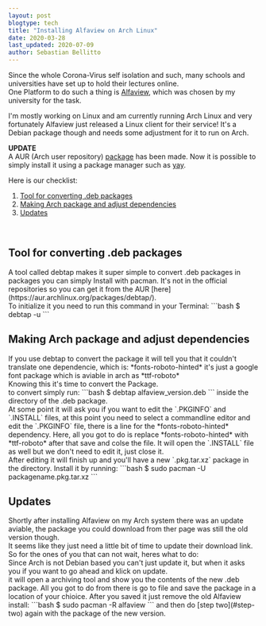 ```yaml
---
layout: post
blogtype: tech
title: "Installing Alfaview on Arch Linux"
date: 2020-03-28
last_updated: 2020-07-09
author: Sebastian Bellitto
---
```

Since the whole Corona-Virus self isolation and such, many schools and universities have
set up to hold their lectures online.<br>
One Platform to do such a thing is [Alfaview](http://alfaview.com), which was chosen by my university for the task.<br>

I'm mostly working on Linux and am currently running Arch Linux and very fortunately Alfaview just
released a Linux client for their service! It's a Debian package though and needs some adjustment for it
to run on Arch. <br>

**UPDATE**<br>
A AUR (Arch user repository) [package](https://aur.archlinux.org/packages/alfaview/) has been made. Now it is possible to simply install it using a package manager such as [yay](https://github.com/Jguer/yay).

Here is our checklist:<br>

  1.  [Tool for converting .deb packages](#step-one)
  2.  [Making Arch package and adjust dependencies](#step-two)
  3.  [Updates](#step-three)

<br>

<h2 id="step-one">Tool for converting .deb packages</h2>
A tool called debtap makes it super simple to convert .deb packages in packages you can simply Install
with pacman. It's not in the official repositories so you can get it from the AUR [here](https://aur.archlinux.org/packages/debtap/).<br>
To initialize it you need to run this command in your Terminal:
```bash
$ debtap -u
```
<h2 id="step-two">Making Arch package and adjust dependencies</h2>
If you use debtap to convert the package it will tell you that it couldn't translate one dependencie,
which is: *fonts-roboto-hinted* it's just a google font package which is aviable in arch as *ttf-roboto*<br>
Knowing this it's time to convert the Package.<br>
to convert simply run:
```bash
$ debtap alfaview_version.deb
```
inside the directory of the .deb package.<br>
At some point it will ask you if you want to edit the `.PKGINFO` and `.INSTALL` files, at this point you need
to select a commandline editor and edit the `.PKGINFO` file, there is a line for the *fonts-roboto-hinted*
dependency. Here, all you got to do is replace *fonts-roboto-hinted* with *ttf-roboto* after that save and colse the file. It will open the `.INSTALL` file as well but we don't need to edit it, just close it.<br>
After editing it will finish up and you'll have a new `.pkg.tar.xz` package in the directory. Install it by running:
```bash
$ sudo pacman -U packagename.pkg.tar.xz
```
<h2 id="step-three">Updates</h2>
Shortly after installing Alfaview on my Arch system there was an update aviable, the package you could download from ther page was still the old version though.<br>
It seems like they just need a little bit of time to update their download link.<br>
So for the ones of you that can not wait, heres what to do:<br>
Since Arch is not Debian based you can't just update it, but when it asks you if you want to go ahead and klick on update.<br>
it will open a archiving tool and show you the contents of the new .deb package. All you got to do from there is go to file and save the package in a location of your chioice. After you saved it just remove the old Alfaview install:
```bash
$ sudo pacman -R alfaview
```
and then do [step two](#step-two) again with the package of the new version.
